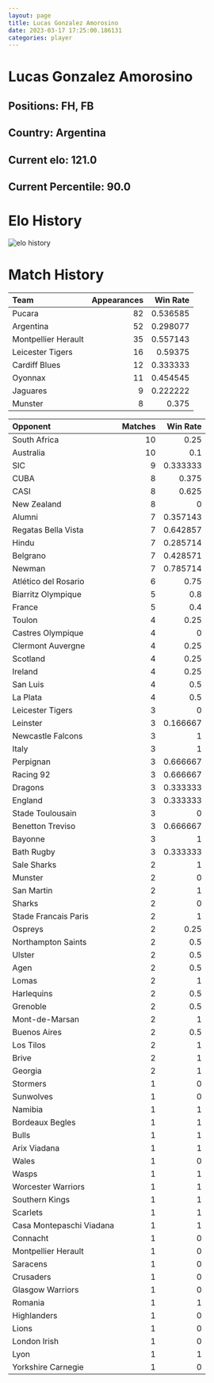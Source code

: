 ```yaml
---  
layout: page  
title: Lucas Gonzalez Amorosino  
date: 2023-03-17 17:25:00.186131  
categories: player  
---
```

# Lucas Gonzalez Amorosino

## Positions: FH, FB

## Country: Argentina

## Current elo: 121.0

## Current Percentile: 90.0

# Elo History


![elo history](history_LucasGonzalezAmorosino.png)
# Match History


| Team                |   Appearances |   Win Rate |
|:--------------------|--------------:|-----------:|
| Pucara              |            82 |   0.536585 |
| Argentina           |            52 |   0.298077 |
| Montpellier Herault |            35 |   0.557143 |
| Leicester Tigers    |            16 |   0.59375  |
| Cardiff Blues       |            12 |   0.333333 |
| Oyonnax             |            11 |   0.454545 |
| Jaguares            |             9 |   0.222222 |
| Munster             |             8 |   0.375    |

| Opponent                 |   Matches |   Win Rate |
|:-------------------------|----------:|-----------:|
| South Africa             |        10 |   0.25     |
| Australia                |        10 |   0.1      |
| SIC                      |         9 |   0.333333 |
| CUBA                     |         8 |   0.375    |
| CASI                     |         8 |   0.625    |
| New Zealand              |         8 |   0        |
| Alumni                   |         7 |   0.357143 |
| Regatas Bella Vista      |         7 |   0.642857 |
| Hindu                    |         7 |   0.285714 |
| Belgrano                 |         7 |   0.428571 |
| Newman                   |         7 |   0.785714 |
| Atlético del Rosario     |         6 |   0.75     |
| Biarritz Olympique       |         5 |   0.8      |
| France                   |         5 |   0.4      |
| Toulon                   |         4 |   0.25     |
| Castres Olympique        |         4 |   0        |
| Clermont Auvergne        |         4 |   0.25     |
| Scotland                 |         4 |   0.25     |
| Ireland                  |         4 |   0.25     |
| San Luis                 |         4 |   0.5      |
| La Plata                 |         4 |   0.5      |
| Leicester Tigers         |         3 |   0        |
| Leinster                 |         3 |   0.166667 |
| Newcastle Falcons        |         3 |   1        |
| Italy                    |         3 |   1        |
| Perpignan                |         3 |   0.666667 |
| Racing 92                |         3 |   0.666667 |
| Dragons                  |         3 |   0.333333 |
| England                  |         3 |   0.333333 |
| Stade Toulousain         |         3 |   0        |
| Benetton Treviso         |         3 |   0.666667 |
| Bayonne                  |         3 |   1        |
| Bath Rugby               |         3 |   0.333333 |
| Sale Sharks              |         2 |   1        |
| Munster                  |         2 |   0        |
| San Martin               |         2 |   1        |
| Sharks                   |         2 |   0        |
| Stade Francais Paris     |         2 |   1        |
| Ospreys                  |         2 |   0.25     |
| Northampton Saints       |         2 |   0.5      |
| Ulster                   |         2 |   0.5      |
| Agen                     |         2 |   0.5      |
| Lomas                    |         2 |   1        |
| Harlequins               |         2 |   0.5      |
| Grenoble                 |         2 |   0.5      |
| Mont-de-Marsan           |         2 |   1        |
| Buenos Aires             |         2 |   0.5      |
| Los Tilos                |         2 |   1        |
| Brive                    |         2 |   1        |
| Georgia                  |         2 |   1        |
| Stormers                 |         1 |   0        |
| Sunwolves                |         1 |   0        |
| Namibia                  |         1 |   1        |
| Bordeaux Begles          |         1 |   1        |
| Bulls                    |         1 |   1        |
| Arix Viadana             |         1 |   1        |
| Wales                    |         1 |   0        |
| Wasps                    |         1 |   1        |
| Worcester Warriors       |         1 |   1        |
| Southern Kings           |         1 |   1        |
| Scarlets                 |         1 |   1        |
| Casa Montepaschi Viadana |         1 |   1        |
| Connacht                 |         1 |   0        |
| Montpellier Herault      |         1 |   0        |
| Saracens                 |         1 |   0        |
| Crusaders                |         1 |   0        |
| Glasgow Warriors         |         1 |   0        |
| Romania                  |         1 |   1        |
| Highlanders              |         1 |   0        |
| Lions                    |         1 |   0        |
| London Irish             |         1 |   0        |
| Lyon                     |         1 |   1        |
| Yorkshire Carnegie       |         1 |   0        |